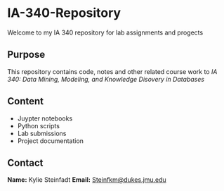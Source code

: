 # IA-340-Repository
Welcome to my IA 340 repository for lab assignments and progects

## Purpose
This repository contains code, notes and other related course work to *IA 340: Data Mining, Modeling, and Knowledge Disovery in Databases* 

## Content
- Juypter notebooks
- Python scripts
- Lab submissions
- Project documentation

## Contact
**Name:** Kylie Steinfadt
**Email:** Steinfkm@dukes.jmu.edu 

